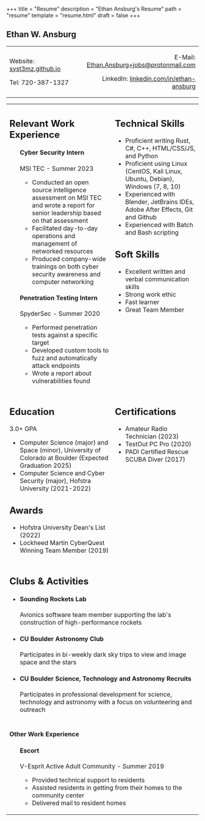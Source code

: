 +++
title = "Resume"
description = "Ethan Ansburg's Resume"
path = "resume"
template = "resume.html"
draft = false
+++
<h2>Ethan W. Ansburg</h2>
    <table>
        <tr>
            <td style="width: 50%;">
                <p>Website: <a href="https://syst3mz.github.io/">syst3mz.github.io</a></p>
                <p>Tel: 720-387-1327</p>
            </td>
            <td style="text-align: right">
                <p>E-Mail: <a href="mailto:ethan.ansburg+jobs@protonmail.com">Ethan.Ansburg+jobs@protonmail.com</a></p>
                <p>LinkedIn: <a href="https://www.linkedin.com/in/ethan-ansburg">linkedin.com/in/ethan-ansburg</a></p> 
            </td>
        <tr>
    </table>
<table>
<tr>
        <td style="vertical-align: top">
            <h2>Relevant Work Experience</h2>
            <ul>
                <li style="list-style-type: none;">
                    <h4><b>Cyber Security Intern</b></h4>
                    <p>MSI TEC - Summer 2023</p>
                    <ul style="padding-left: 2em">
                        <li>Conducted an open source intelligence assessment on MSI TEC and wrote a report for senior leadership based on that assessment</li>
                        <li>Facilitated day-to-day operations and management of networked resources</li>
                        <li>Produced company-wide trainings on both cyber security awareness and computer networking</li>
                    </ul>
                </li>
                <li style="list-style-type: none;">
                    <h4><b>Penetration Testing Intern</b></h4>
                    <p>SpyderSec - Summer 2020</p>
                    <ul style="padding-left: 2em">
                        <li>Performed penetration tests against a specific target</li>
                        <li>Developed custom tools to fuzz and automatically attack endpoints</li>
                        <li>Wrote a report about vulnerabilities found</li>
                    </ul>
                </li>
            </ul>    
        </td>
        <td style="vertical-align: top">
            <h2>Technical Skills</h2>
            <ul>
                <li>Proficient writing Rust, C#, C++, HTML/CSS/JS, and Python</li>
                <li>Proficient using Linux (CentOS, Kali Linux, Ubuntu, Debian), Windows (7, 8, 10)</li>
                <li>Experienced with Blender, JetBrains IDEs, Adobe After Effects, Git and Github</li>
                <li>Experienced with Batch and Bash scripting</li>
            </ul>
            <h2>Soft Skills</h2>
            <ul>
                <li>Excellent written and verbal communication skills</li>
                <li>Strong work ethic</li>
                <li>Fast learner</li>
                <li>Great Team Member</li>
            </ul>
        </td>
    </tr>
    <tr>
        <td>
        <h2>Education</h2>
            <p>3.0+ GPA</p>
            <ul>
                <li>Computer Science (major) and Space (minor), University of Colorado at Boulder (Expected Graduation 2025)</li>
                <li>Computer Science and Cyber Security (major), Hofstra University (2021-2022)</li>
            </ul>
             <h2>Awards</h2>
                <ul>
                    <li>Hofstra University Dean's List (2022)</li>
                    <li>Lockheed Martin CyberQuest Winning Team Member (2019)</li>
                </ul>
        </td>
        <td style="vertical-align: top;">
            <div>
                <h2>Certifications</h2>
                <ul>
                    <li>Amateur Radio Technician (2023)</li>
                    <li>TestOut PC Pro (2020)</li>
                    <li>PADI Certified Rescue SCUBA Diver (2017)</li>
                </ul>
            </div>
        </td>
    </tr>
    <tr>
        <td colspan="3" style="vertical-align: top; page-break-before: always;">
            <h2>Clubs & Activities</h2>
            <ul>
                <li><h4>Sounding Rockets Lab</h4>
                    <p>Avionics software team member supporting the lab's construction of high-performance rockets</p>
                </li>
                <li><h4>CU Boulder Astronomy Club</h4>
                    <p>Participates in bi-weekly dark sky trips to view and image space and the stars<p>
                </li>
                <li><h4>CU Boulder <b>S</b>cience, <b>T</b>echnology and <b>A</b>stronomy <b>R</b>ecruits</h4>
                    <p>Participates in professional development for science, technology and astronomy with a focus on volunteering and outreach</p>
                </li>
            </ul>
        </td>
    </tr>
    <tr>
        <td colspan="3">
            <h4>Other Work Experience</h4>
            <ul>
                <li style="list-style-type: none;">
                    <h4><b>Escort</b></h4>
                    <p>V-Esprit Active Adult Community - Summer 2019<p>
                    <ul style="padding-left: 2em">
                        <li>Provided technical support to residents</li>
                        <li>Assisted residents in getting from their homes to the community center</li>
                        <li>Delivered mail to resident homes</li>
                    </ul>
                </li>
            </ul>
        </td>
    </tr>
</table>